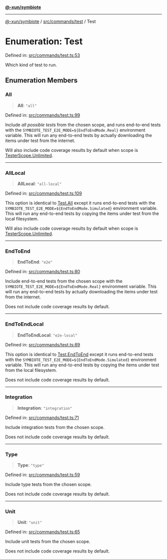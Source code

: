 [**@-xun/symbiote**](../../../../README.md)

***

[@-xun/symbiote](../../../../README.md) / [src/commands/test](../README.md) / Test

# Enumeration: Test

Defined in: [src/commands/test.ts:53](https://github.com/Xunnamius/symbiote/blob/6c12fe85338c1ca20a9b3dedd0e391ce548a98a4/src/commands/test.ts#L53)

Which kind of test to run.

## Enumeration Members

### All

> **All**: `"all"`

Defined in: [src/commands/test.ts:99](https://github.com/Xunnamius/symbiote/blob/6c12fe85338c1ca20a9b3dedd0e391ce548a98a4/src/commands/test.ts#L99)

Include _all possible tests_ from the chosen scope, and runs end-to-end
tests with the `SYMBIOTE_TEST_E2E_MODE=${EndToEndMode.Real}` environment
variable. This will run any end-to-end tests by actually downloading the
items under test from the internet.

Will also include code coverage results by default when scope is
[TesterScope.Unlimited](../../../configure/enumerations/DefaultGlobalScope.md#unlimited).

***

### AllLocal

> **AllLocal**: `"all-local"`

Defined in: [src/commands/test.ts:109](https://github.com/Xunnamius/symbiote/blob/6c12fe85338c1ca20a9b3dedd0e391ce548a98a4/src/commands/test.ts#L109)

This option is identical to [Test.All](#all) except it runs end-to-end
tests with the `SYMBIOTE_TEST_E2E_MODE=${EndToEndMode.Simulated}`
environment variable. This will run any end-to-end tests by copying the
items under test from the local filesystem.

Will also include code coverage results by default when scope is
[TesterScope.Unlimited](../../../configure/enumerations/DefaultGlobalScope.md#unlimited).

***

### EndToEnd

> **EndToEnd**: `"e2e"`

Defined in: [src/commands/test.ts:80](https://github.com/Xunnamius/symbiote/blob/6c12fe85338c1ca20a9b3dedd0e391ce548a98a4/src/commands/test.ts#L80)

Include end-to-end tests from the chosen scope with the
`SYMBIOTE_TEST_E2E_MODE=${EndToEndMode.Real}` environment variable. This
will run any end-to-end tests by actually downloading the items under test
from the internet.

Does not include code coverage results by default.

***

### EndToEndLocal

> **EndToEndLocal**: `"e2e-local"`

Defined in: [src/commands/test.ts:89](https://github.com/Xunnamius/symbiote/blob/6c12fe85338c1ca20a9b3dedd0e391ce548a98a4/src/commands/test.ts#L89)

This option is identical to [Test.EndToEnd](#endtoend) except it runs end-to-end
tests with the `SYMBIOTE_TEST_E2E_MODE=${EndToEndMode.Simulated}`
environment variable. This will run any end-to-end tests by copying the
items under test from the local filesystem.

Does not include code coverage results by default.

***

### Integration

> **Integration**: `"integration"`

Defined in: [src/commands/test.ts:71](https://github.com/Xunnamius/symbiote/blob/6c12fe85338c1ca20a9b3dedd0e391ce548a98a4/src/commands/test.ts#L71)

Include integration tests from the chosen scope.

Does not include code coverage results by default.

***

### Type

> **Type**: `"type"`

Defined in: [src/commands/test.ts:59](https://github.com/Xunnamius/symbiote/blob/6c12fe85338c1ca20a9b3dedd0e391ce548a98a4/src/commands/test.ts#L59)

Include type tests from the chosen scope.

Does not include code coverage results by default.

***

### Unit

> **Unit**: `"unit"`

Defined in: [src/commands/test.ts:65](https://github.com/Xunnamius/symbiote/blob/6c12fe85338c1ca20a9b3dedd0e391ce548a98a4/src/commands/test.ts#L65)

Include unit tests from the chosen scope.

Does not include code coverage results by default.
